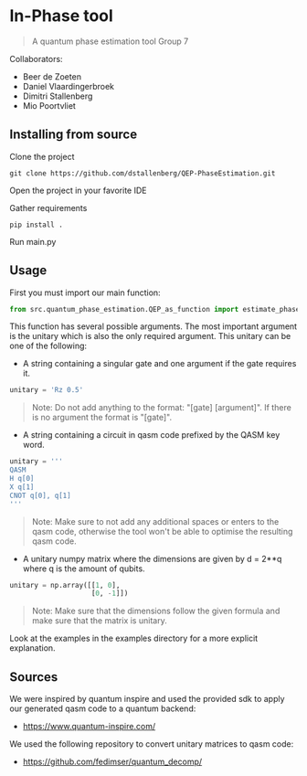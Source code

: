 # In-Phase tool
> A quantum phase estimation tool
Group 7

Collaborators:
* Beer de Zoeten
* Daniel Vlaardingerbroek
* Dimitri Stallenberg
* Mio Poortvliet
    
## Installing from source

Clone the project
```
git clone https://github.com/dstallenberg/QEP-PhaseEstimation.git
```

Open the project in your favorite IDE

Gather requirements
```
pip install .
```

Run main.py

## Usage
First you must import our main function:
```python
from src.quantum_phase_estimation.QEP_as_function import estimate_phase
```
This function has several possible arguments. The most important argument is the unitary which is also the only required argument. This unitary can be one of the following:
* A string containing a singular gate and one argument if the gate requires it.
```python
unitary = 'Rz 0.5'
```
> Note: Do not add anything to the format: "[gate] [argument]".
> If there is no argument the format is "[gate]".
* A string containing a circuit in qasm code prefixed by the QASM key word.
```python
unitary = '''
QASM
H q[0]
X q[1]
CNOT q[0], q[1]
'''
```
> Note: Make sure to not add any additional spaces or enters to the qasm code, otherwise the tool won't be able to optimise the resulting qasm code. 
* A unitary numpy matrix where the dimensions are given by d = 2**q where q is the amount of qubits.
```python
unitary = np.array([[1, 0], 
                    [0, -1]])
```
> Note: Make sure that the dimensions follow the given formula and make sure that the matrix is unitary.

Look at the examples in the examples directory for a more explicit explanation.

##  Sources
We were inspired by quantum inspire and used the provided sdk to apply our generated qasm code to a quantum backend:
* https://www.quantum-inspire.com/

We used the following repository to convert unitary matrices to qasm code:
* https://github.com/fedimser/quantum_decomp/
